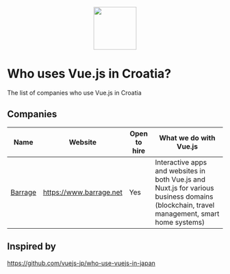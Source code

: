 <p align="center"><a href="https://vuejs.org" target="_blank"><img width="100"src="https://vuejs.org/images/logo.png"></a></p>

# Who uses Vue.js in Croatia?
The list of companies who use Vue.js in Croatia

## Companies

Name | Website | Open to hire | What we do with Vue.js 
----------- | ----------- | ----------- | -----------------
[Barrage](https://www.barrage.net) | https://www.barrage.net | Yes | Interactive apps and websites in both Vue.js and Nuxt.js for various business domains (blockchain, travel management, smart home systems)


## Inspired by

https://github.com/vuejs-jp/who-use-vuejs-in-japan
